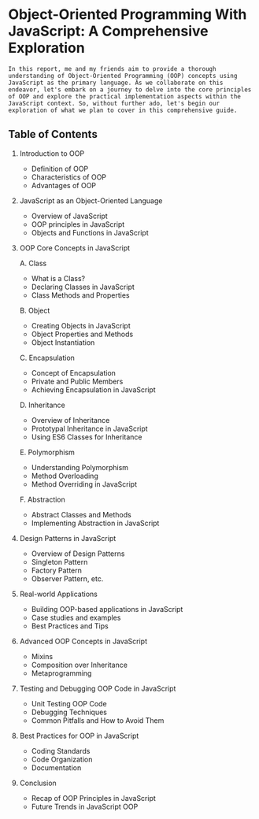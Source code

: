 # Object-Oriented Programming With JavaScript: A Comprehensive Exploration

    In this report, me and my friends aim to provide a thorough understanding of Object-Oriented Programming (OOP) concepts using JavaScript as the primary language. As we collaborate on this endeavor, let's embark on a journey to delve into the core principles of OOP and explore the practical implementation aspects within the JavaScript context. So, without further ado, let's begin our exploration of what we plan to cover in this comprehensive guide.

## Table of Contents

1. Introduction to OOP

   - Definition of OOP
   - Characteristics of OOP
   - Advantages of OOP

2. JavaScript as an Object-Oriented Language

   - Overview of JavaScript
   - OOP principles in JavaScript
   - Objects and Functions in JavaScript

3. OOP Core Concepts in JavaScript

   A. Class

   - What is a Class?
   - Declaring Classes in JavaScript
   - Class Methods and Properties

   B. Object

   - Creating Objects in JavaScript
   - Object Properties and Methods
   - Object Instantiation

   C. Encapsulation

   - Concept of Encapsulation
   - Private and Public Members
   - Achieving Encapsulation in JavaScript

   D. Inheritance

   - Overview of Inheritance
   - Prototypal Inheritance in JavaScript
   - Using ES6 Classes for Inheritance

   E. Polymorphism

   - Understanding Polymorphism
   - Method Overloading
   - Method Overriding in JavaScript

   F. Abstraction

   - Abstract Classes and Methods
   - Implementing Abstraction in JavaScript

4. Design Patterns in JavaScript

   - Overview of Design Patterns
   - Singleton Pattern
   - Factory Pattern
   - Observer Pattern, etc.

5. Real-world Applications

   - Building OOP-based applications in JavaScript
   - Case studies and examples
   - Best Practices and Tips

6. Advanced OOP Concepts in JavaScript

   - Mixins
   - Composition over Inheritance
   - Metaprogramming

7. Testing and Debugging OOP Code in JavaScript

   - Unit Testing OOP Code
   - Debugging Techniques
   - Common Pitfalls and How to Avoid Them

8. Best Practices for OOP in JavaScript

   - Coding Standards
   - Code Organization
   - Documentation

9. Conclusion

   - Recap of OOP Principles in JavaScript
   - Future Trends in JavaScript OOP
